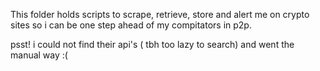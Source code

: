 This folder holds scripts to scrape, retrieve, store and alert me on crypto sites so i can be one step ahead of my compitators in p2p.

psst! i could not find their api's ( tbh too lazy to search) and went the manual way :\(
